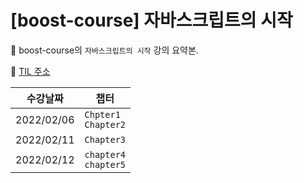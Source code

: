 # [boost-course] 자바스크립트의 시작

📌 boost-course의 `자바스크립트의 시작` 강의 요약본.

📌 [TIL 주소](https://github.com/JaeKP/TIL/tree/master/web/JS/%EC%9E%90%EB%B0%94%EC%8A%A4%ED%81%AC%EB%A6%BD%ED%8A%B8%EC%9D%98_%EC%8B%9C%EC%9E%91)
<br>

| 수강날짜   | 챕터                       |
| ---------- | -------------------------- |
| 2022/02/06 | `Chpter1`<br />`Chapter2`  |
| 2022/02/11 | `Chapter3`                 |
| 2022/02/12 | `chapter4`<br />`chapter5` |

<br>
